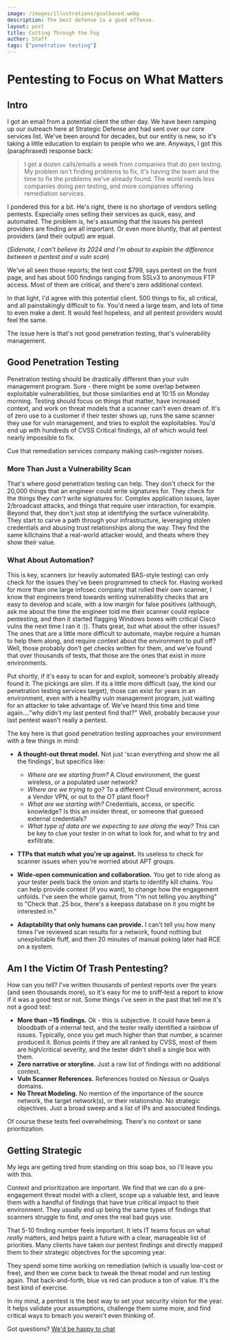```yaml
---
image: /images/illustrations/goalbased.webp
description: The best defense is a good offense.
layout: post
title: Cutting Through the Fog
author: Staff
tags: ["penetration testing"]
---
```


# Pentesting to Focus on What Matters

## Intro
I got an email from a potential client the other day. We have been ramping up our outreach here at Strategic Defense and had sent over our core services list. We've been around for decades, but our entity is new, so it's taking a little education to explain to people who we are. Anyways, I got this (paraphrased) response back:

> I get a dozen calls/emails a week from companies that do pen testing. My problem isn't finding problems to fix, it's having the team and the time to fix the problems we've already found. The world needs less companies doing pen testing, and more companies offering remediation services.

I pondered this for a bit. He's right, there is no shortage of vendors selling pentests. Especially ones selling their services as quick, easy, and automated. The problem is, he's assuming that the issues his pentest providers are finding are all important. Or even more bluntly, that all pentest providers (and their output) are equal. 

(_Sidenote, I can't believe its 2024 and I'm about to explain the difference between a pentest and a vuln scan_) 

We've all seen those reports; the test cost $799, says pentest on the front page, and has about 500 findings ranging from SSLv3 to anonymous FTP access. Most of them are critical, and there's zero additional context. 

In that light, I'd agree with this potential client. 500 things to fix, all critical, and all painstakingly difficult to fix. You'd need a large team, and lots of time to even make a dent. It would feel hopeless, and all pentest providers would feel the same.

The issue here is that's not good penetration testing, that's vulnerability management. 

## Good Penetration Testing
Penetration testing should be drastically different than your vuln management program. Sure - there might be some overlap between exploitable vulnerabilities, but those similarities end at 10:15 on Monday morning. Testing should focus on things that matter, have increased context, and work on threat models that a scanner can't even dream of. It's of zero use to a customer if their tester shows up, runs the same scanner they use for vuln management, and tries to exploit the exploitables. You'd end up with hundreds of CVSS Critical findings, all of which would feel nearly impossible to fix. 

Cue that remediation services company making cash-register noises.

### More Than Just a Vulnerability Scan

That's where _good_ penetration testing can help. They don't check for the 20,000 things that an engineer could write signatures for. They check for the things they _can't_ write signatures for. Complex application issues, layer 2/broadcast attacks, and things that require user interaction, for example. Beyond that, they don't just stop at identifying the surface vulnerability. They start to carve a path through your infrastructure, leveraging stolen credentials and abusing trust relationships along the way. They find the same killchains that a real-world attacker would, and theats where they show their value. 

### What About Automation?
This is key, scanners (or heavily automated BAS-style testing) can only check for the issues they've been programmed to check for. Having worked for more than one large infosec company that rolled their own scanner, I know that engineers trend towards writing vulnerability checks that are easy to develop and scale, with a low margin for false positives (although, ask me about the time the engineer told me their scanner could replace pentesting, and then it started flagging Windows boxes with critical Cisco vulns the next time I ran it :)). Thats great, but what about the other issues? The ones that are a little more difficult to automate, maybe require a human to help them along, and require context about the environment to pull off? Well, those probably don't get checks written for them, and we've found that over thousands of tests, that those are the ones that exist in more environments. 

Put shortly, if it's easy to scan for and exploit, someone's probably already found it. The pickings are slim. If its a little more difficult (say, the kind our penetration testing services target), those can exist for years in an environment, even with a healthy vuln management program, just waiting for an attacker to take advantage of. We've heard this time and time again...."why didn't my last pentest find that?" Well, probably because your last pentest wasn't really a pentest.

The key here is that good penetration testing approaches your environment with a few things in mind:

- **A thought-out threat model.** Not just 'scan everything and show me all the findings', but specifics like:
    - _Where are we starting from?_ A Cloud environment, the guest wireless, or a populated user network?
    - _Where are we trying to go?_ To a different Cloud environment, across a Vendor VPN, or out to the OT plant floor?
    - _What are we starting with?_ Credentials, access, or specific knowledge? Is this an insider threat, or someone that guessed external credentials?
    - _What type of data are we expecting to see along the way?_ This can be key to clue your tester in on what to look for, and what to try and exfiltrate.

- **TTPs that match what you're up against.** Its useless to check for scanner issues when you're worried about APT groups. 
- **Wide-open communication and collaboration.** You get to ride along as your tester peels back the onion and starts to identify kill chains. You can help provide context (if you want), to change how the engagement unfolds. I've seen the whole gamut, from "I'm not telling you anything" to "Check that .25 box, there's a keepass database on it you might be interested in."
- **Adaptability that only humans can provide.** I can't tell you how many times I've reviewed scan results for a network, found nothing but unexploitable fluff, and then 20 minutes of manual poking later had RCE on a system.


## Am I the Victim Of Trash Pentesting?
How can you tell? I've written thousands of pentest reports over the years (and seen thousands more), so it's easy for me to sniff-test a report to know if it was a good test or not. Some things i've seen in the past that tell me it's not a good test:

- **More than ~15 findings.** Ok - this is subjective. It could have been a bloodbath of a internal test, and the tester really identified a rainbow of issues. Typically, once you get much higher than that number, a scanner produced it. Bonus points if they are all ranked by CVSS, most of them are high/critical severity, and the tester didn't shell a single box with them.
- **Zero narrative or storyline.** Just a raw list of findings with no additional context.
- **Vuln Scanner References.** References hosted on Nessus or Qualys domains.
- **No Threat Modeling.** No mention of the importance of the source network, the target network(s), or their relationship. No strategic objectives. Just a broad sweep and a list of IPs and associated findings.

Of course these tests feel overwhelming. There's no context or sane prioritization. 

## Getting Strategic
My legs are getting tired from standing on this soap box, so i'll leave you with this. 

Context and prioritization are important. We find that we can do a pre-engagement threat model with a client, scope up a valuable test, and leave them with a handful of findings that have true critical impact to their environment. They usually end up being the same types of findings that scanners struggle to find, _and_ ones the real bad guys use.

That 5-10 finding number feels important. It lets IT teams focus on what _really_ matters, and helps paint a future with a clear, manageable list of priorities. Many clients have taken our pentest findings and directly mapped them to their strategic objectives for the upcoming year. 

They spend some time working on remediation (which is usually low-cost or free), and then we come back to tweak the threat model and run testing again. That back-and-forth, blue vs red can produce a ton of value. It's the best kind of exercise.

In my mind, a pentest is the best way to set your security vision for the year. It helps validate your assumptions, challenge them some more, and find critical ways to breach you weren't even thinking of.

Got questions? [We'd be happy to chat](/contact/)
